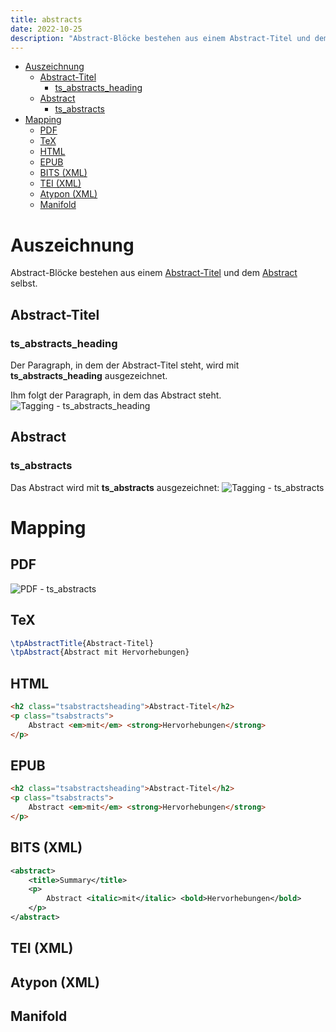 ```yaml
---
title: abstracts
date: 2022-10-25
description: "Abstract-Blöcke bestehen aus einem Abstract-Titel und dem Abstract selbst."
---
```

- [Auszeichnung](#auszeichnung)
  - [Abstract-Titel](#abstract-titel)
    - [ts\_abstracts\_heading](#ts_abstracts_heading)
  - [Abstract](#abstract)
    - [ts\_abstracts](#ts_abstracts)
- [Mapping](#mapping)
  - [PDF](#pdf)
  - [TeX](#tex)
  - [HTML](#html)
  - [EPUB](#epub)
  - [BITS (XML)](#bits-xml)
  - [TEI (XML)](#tei-xml)
  - [Atypon (XML)](#atypon-xml)
  - [Manifold](#manifold)

# Auszeichnung

Abstract-Blöcke bestehen aus einem [Abstract-Titel](/articles/ts_abstracts_heading) und dem [Abstract](/articles/ts_abstracts) selbst.

## Abstract-Titel
### ts\_abstracts\_heading
Der Paragraph, in dem der Abstract-Titel steht, wird mit **ts\_abstracts\_heading** ausgezeichnet.

Ihm folgt der Paragraph, in dem das Abstract steht.
![Tagging - ts_abstracts_heading](/forms/img/tagging-ts_abstracts_heading.jpg)

## Abstract
### ts\_abstracts
Das Abstract wird mit **ts\_abstracts** ausgezeichnet:
![Tagging - ts_abstracts](/forms/img/tagging-ts_abstracts.jpg)

# Mapping
## PDF
![PDF - ts_abstracts](/forms/img/pdf-ts_abstracts.jpg)
## TeX
```tex
\tpAbstractTitle{Abstract-Titel}
\tpAbstract{Abstract mit Hervorhebungen}
```
## HTML
```html
<h2 class="tsabstractsheading">Abstract-Titel</h2>
<p class="tsabstracts">
    Abstract <em>mit</em> <strong>Hervorhebungen</strong>
</p>
```
## EPUB
```html
<h2 class="tsabstractsheading">Abstract-Titel</h2>
<p class="tsabstracts">
    Abstract <em>mit</em> <strong>Hervorhebungen</strong>
</p>
```
## BITS (XML)
```xml
<abstract>
    <title>Summary</title>
    <p>
        Abstract <italic>mit</italic> <bold>Hervorhebungen</bold>
    </p>
</abstract>
```
## TEI (XML)
## Atypon (XML)
## Manifold